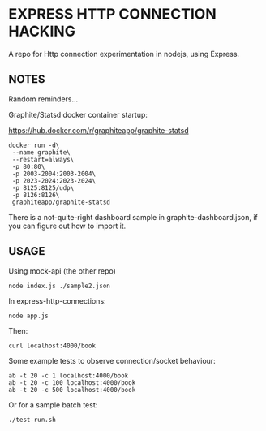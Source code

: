 # EXPRESS HTTP CONNECTION HACKING

A repo for Http connection experimentation in nodejs, using Express.


## NOTES

Random reminders...

Graphite/Statsd docker container startup:

https://hub.docker.com/r/graphiteapp/graphite-statsd


```
docker run -d\
 --name graphite\
 --restart=always\
 -p 80:80\
 -p 2003-2004:2003-2004\
 -p 2023-2024:2023-2024\
 -p 8125:8125/udp\
 -p 8126:8126\
 graphiteapp/graphite-statsd

```

There is a not-quite-right dashboard sample in graphite-dashboard.json, if you can figure out how to import it.


## USAGE

Using mock-api (the other repo)
```
node index.js ./sample2.json
```

In express-http-connections:
```
node app.js 
```

Then:
```
curl localhost:4000/book
```

Some example tests to observe connection/socket behaviour:
```
ab -t 20 -c 1 localhost:4000/book
ab -t 20 -c 100 localhost:4000/book
ab -t 20 -c 500 localhost:4000/book
```

Or for a sample batch test:
```
./test-run.sh
```
